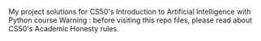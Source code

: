 My project solutions for CS50's Introduction to Artificial Intelligence with Python course
Warning : before visiting this repo files, please read about CS50's Academic Honesty rules.
